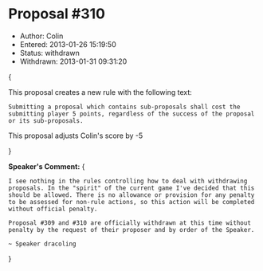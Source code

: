 Proposal #310
============= 
* Author: Colin
* Entered: 2013-01-26 15:19:50
* Status: withdrawn
* Withdrawn: 2013-01-31 09:31:20

{

This proposal creates a new rule with the following text:

    Submitting a proposal which contains sub-proposals shall cost the 
    submitting player 5 points, regardless of the success of the proposal 
    or its sub-proposals.

This proposal adjusts Colin's score by -5

}

__Speaker's Comment:__ 
{
  
    I see nothing in the rules controlling how to deal with withdrawing
    proposals. In the "spirit" of the current game I've decided that this
    should be allowed. There is no allowance or provision for any penalty
    to be assessed for non-rule actions, so this action will be completed
    without official penalty.
    
    Proposal #309 and #310 are officially withdrawn at this time without
    penalty by the request of their proposer and by order of the Speaker.
    
    ~ Speaker dracoling

}
